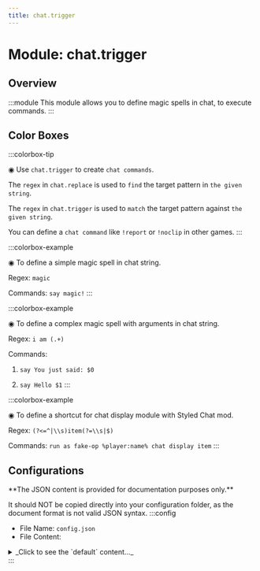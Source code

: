 ```yaml
---
title: chat.trigger
---
```



# Module: chat.trigger

## Overview
:::module
  This module allows you to define magic spells in chat, to execute commands.
:::
## Color Boxes

:::colorbox-tip

  ◉ Use `chat.trigger` to create `chat commands`.
  
  The `regex` in `chat.replace` is used to `find` the target pattern in `the given string`.
  
  The `regex` in `chat.trigger` is used to `match` the target pattern against `the given string`.
  
  
  
  You can define a `chat command` like `!report` or `!noclip` in other games.
:::

:::colorbox-example

  ◉ To define a simple magic spell in chat string.
  
  Regex: `magic`
  
  Commands: `say magic!`
:::

:::colorbox-example

  ◉ To define a complex magic spell with arguments in chat string.
  
  Regex: `i am (.+)`
  
  Commands:
  
  1. `say You just said: $0`
  
  2. `say Hello $1`
:::

:::colorbox-example

  ◉ To define a shortcut for chat display module with Styled Chat mod.
  
  Regex: `(?<=^|\\s)item(?=\\s|$)`
  
  Commands: `run as fake-op %player:name% chat display item`
:::

## Configurations
<Admonition type="warning" icon="" title="">
**The JSON content is provided for documentation purposes only.**

It should NOT be copied directly into your configuration folder, as the document format is not valid JSON syntax.
</Admonition>
:::config
- File Name: `config.json`
- File Content: 
<details>

<summary>_Click to see the `default` content..._</summary>

```json showLineNumbers title="config/fuji/modules/chat/trigger/config.json"
{
  /* Use `regex` expression to define `triggers`. */
  "triggers": [
    {
      "regex": "magic",
      "commands": [
        "say magic!"
      ]
    },
    {
      "regex": "i am (.+)",
      "commands": [
        "say You just said: $0",
        "say Hello $1"
      ]
    },
    {
      "regex": "(?<=^|\\s)item(?=\\s|$)",
      "commands": [
        "run as fake-op %player:name% chat display item"
      ]
    },
    {
      "regex": "(?<=^|\\s)inv(?=\\s|$)",
      "commands": [
        "run as fake-op %player:name% chat display inv"
      ]
    },
    {
      "regex": "(?<=^|\\s)ender(?=\\s|$)",
      "commands": [
        "run as fake-op %player:name% chat display ender"
      ]
    }
  ]
}
```
</details>
:::
